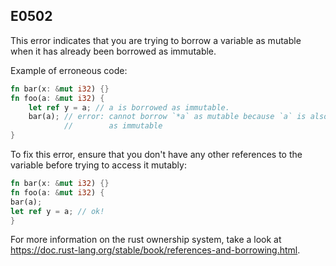 ## E0502

This error indicates that you are trying to borrow a variable as mutable when it has already been borrowed as immutable.

Example of erroneous code:

```rust
fn bar(x: &mut i32) {}
fn foo(a: &mut i32) {
    let ref y = a; // a is borrowed as immutable.
    bar(a); // error: cannot borrow `*a` as mutable because `a` is also borrowed
            //        as immutable
}
```

To fix this error, ensure that you don't have any other references to the variable before trying to access it mutably:

```rust
fn bar(x: &mut i32) {}
fn foo(a: &mut i32) {
bar(a);
let ref y = a; // ok!
}

```

For more information on the rust ownership system, take a look at https://doc.rust-lang.org/stable/book/references-and-borrowing.html.
